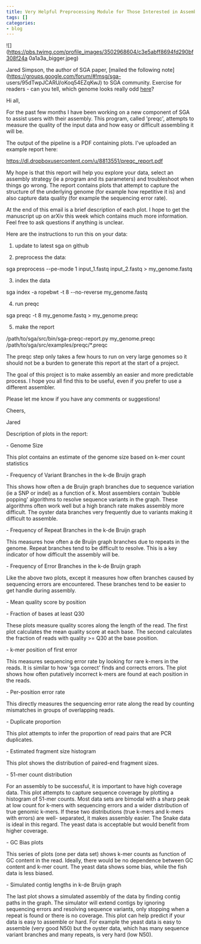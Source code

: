 ```yaml
---
title: Very Helpful Preprocessing Module for Those Interested in Assembling Genomes
tags: []
categories:
- blog
---
```

![](https://pbs.twimg.com/profile_images/3502968604/c3e5abff8694fd290bf308f24a
0a1a3a_bigger.jpeg)
<!--more-->

Jared Simpson, the author of SGA paper, [mailed the following
note](https://groups.google.com/forum/#!msg/sga-
users/95dTwpJCARU/oKoq54EZqKwJ) to SGA community. Exercise for readers - can
you tell, which genome looks really odd
[here](https://dl.dropboxusercontent.com/u/8813551/preqc_report.pdf)?

>

Hi all,

For the past few months I have been working on a new component of SGA to
assist users with their assembly. This program, called 'preqc', attempts to
measure the quality of the input data and how easy or difficult assembling it
will be.

The output of the pipeline is a PDF containing plots. I've uploaded an example
report here:

<https://dl.dropboxusercontent.com/u/8813551/preqc_report.pdf>

My hope is that this report will help you explore your data, select an
assembly strategy (ie a program and its parameters) and troubleshoot when
things go wrong. The report contains plots that attempt to capture the
structure of the underlying genome (for example how repetitive it is) and also
capture data quality (for example the sequencing error rate).

At the end of this email is a brief description of each plot. I hope to get
the manuscript up on arXiv this week which contains much more information.
Feel free to ask questions if anything is unclear.

Here are the instructions to run this on your data:

1) update to latest sga on github

2) preprocess the data:

sga preprocess --pe-mode 1 input_1.fastq input_2.fastq > my_genome.fastq

3) index the data

sga index -a ropebwt -t 8 --no-reverse my_genome.fastq

4) run preqc

sga preqc -t 8 my_genome.fastq > my_genome.preqc

5) make the report

/path/to/sga/src/bin/sga-preqc-report.py my_genome.preqc
/path/to/sga/src/examples/preqc/*.preqc

The preqc step only takes a few hours to run on very large genomes so it
should not be a burden to generate this report at the start of a project.

The goal of this project is to make assembly an easier and more predictable
process. I hope you all find this to be useful, even if you prefer to use a
different assembler.

Please let me know if you have any comments or suggestions!

Cheers,

Jared

Description of plots in the report:

\- Genome Size

This plot contains an estimate of the genome size based on k-mer count
statistics

\- Frequency of Variant Branches in the k-de Bruijn graph

This shows how often a de Bruijn graph branches due to sequence variation (ie
a SNP or indel) as a function of k. Most assemblers contain 'bubble popping'
algorithms to resolve sequence variants in the graph. These algorithms often
work well but a high branch rate makes assembly more difficult. The oyster
data branches very frequently due to variants making it difficult to assemble.

\- Frequency of Repeat Branches in the k-de Bruijn graph

This measures how often a de Bruijn graph branches due to repeats in the
genome. Repeat branches tend to be difficult to resolve. This is a key
indicator of how difficult the assembly will be.

\- Frequency of Error Branches in the k-de Bruijn graph

Like the above two plots, except it measures how often branches caused by
sequencing errors are encountered. These branches tend to be easier to get
handle during assembly.

\- Mean quality score by position

\- Fraction of bases at least Q30

These plots measure quality scores along the length of the read. The first
plot calculates the mean quality score at each base. The second calculates the
fraction of reads with quality >= Q30 at the base position.

\- k-mer position of first error

This measures sequencing error rate by looking for rare k-mers in the reads.
It is similar to how 'sga correct' finds and corrects errors. The plot shows
how often putatively incorrect k-mers are found at each position in the reads.

\- Per-position error rate

This directly measures the sequencing error rate along the read by counting
mismatches in groups of overlapping reads.

\- Duplicate proportion

This plot attempts to infer the proportion of read pairs that are PCR
duplicates.

\- Estimated fragment size histogram

This plot shows the distribution of paired-end fragment sizes.

\- 51-mer count distribution

For an assembly to be successful, it is important to have high coverage data.
This plot attempts to capture sequence coverage by plotting a histogram of
51-mer counts. Most data sets are bimodal with a sharp peak at low count for
k-mers with sequencing errors and a wider distribution of true genomic k-mers.
If these two distributions (true k-mers and k-mers with errors) are well-
separated, it makes assembly easier. The Snake data is ideal in this regard.
The yeast data is acceptable but would benefit from higher coverage.

\- GC Bias plots

This series of plots (one per data set) shows k-mer counts as function of GC
content in the read. Ideally, there would be no dependence between GC content
and k-mer count. The yeast data shows some bias, while the fish data is less
biased.

\- Simulated contig lengths in k-de Bruijn graph

The last plot shows a simulated assembly of the data by finding contig paths
in the graph. The simulator will extend contigs by ignoring sequencing errors
and resolving sequence variants, only stopping when a repeat is found or there
is no coverage. This plot can help predict if your data is easy to assemble or
hard. For example the yeast data is easy to assemble (very good N50) but the
oyster data, which has many sequence variant branches and many repeats, is
very hard (low N50).


